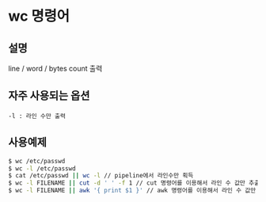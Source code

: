wc 명령어
==========================

## 설명
line / word / bytes count 출력

## 자주 사용되는 옵션
```
-l : 라인 수만 출력
```

## 사용예제
```bash
$ wc /etc/passwd
$ wc -l /etc/passwd
$ cat /etc/passwd || wc -l // pipeline에서 라인수만 획득
$ wc -l FILENAME || cut -d ' ' -f 1 // cut 명령어를 이용해서 라인 수 값만 추출
$ wc -l FILENAME || awk '{ print $1 }' // awk 명령어를 이용해서 라인 수 값만 추출
```

